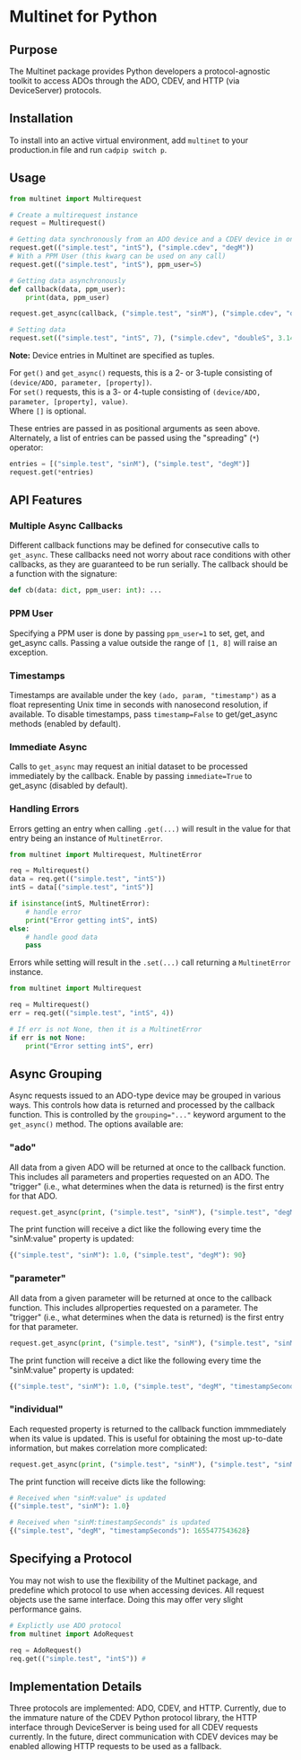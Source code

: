 # Multinet for Python

## Purpose

The Multinet package provides Python developers a protocol-agnostic toolkit to access ADOs through the ADO, CDEV, and HTTP (via DeviceServer) protocols.

## Installation

To install into an active virtual environment, add `multinet` to your production.in file and run `cadpip switch p`.

## Usage

```python
from multinet import Multirequest

# Create a multirequest instance
request = Multirequest()

# Getting data synchronously from an ADO device and a CDEV device in one call
request.get(("simple.test", "intS"), ("simple.cdev", "degM"))
# With a PPM User (this kwarg can be used on any call)
request.get(("simple.test", "intS"), ppm_user=5)

# Getting data asynchronously
def callback(data, ppm_user):
    print(data, ppm_user)

request.get_async(callback, ("simple.test", "sinM"), ("simple.cdev", "degM"))

# Setting data
request.set(("simple.test", "intS", 7), ("simple.cdev", "doubleS", 3.14))
```

**Note:** Device entries in Multinet are specified as tuples.  

For `get()` and `get_async()` requests, this is a 2- or 3-tuple consisting of `(device/ADO, parameter, [property])`.  
For `set()` requests, this is a 3- or 4-tuple consisting of `(device/ADO, parameter, [property], value)`.  
Where `[]` is optional.

These entries are passed in as positional arguments as seen above. Alternately, a list of entries can be passed using the "spreading" (`*`) operator:

``` python
entries = [("simple.test", "sinM"), ("simple.test", "degM")]
request.get(*entries)
```

## API Features

### Multiple Async Callbacks

Different callback functions may be defined for consecutive calls to `get_async`. These callbacks need not worry about race conditions with other callbacks, as they are guaranteed to be run serially. The callback should be a function with the signature:

```python
def cb(data: dict, ppm_user: int): ...
```

### PPM User

Specifying a PPM user is done by passing `ppm_user=1` to set, get, and get_async calls. Passing a value outside the range of `[1, 8]` will raise an exception.

### Timestamps

Timestamps are available under the key `(ado, param, "timestamp")` as a float representing Unix time in seconds with nanosecond resolution, if available. To disable timestamps, pass `timestamp=False` to get/get_async methods (enabled by default).

### Immediate Async

Calls to `get_async` may request an initial dataset to be processed immediately by the callback. Enable by passing `immediate=True` to get_async (disabled by default).

### Handling Errors

Errors getting an entry when calling `.get(...)` will result in the value for that entry being an instance of `MultinetError`.

```python
from multinet import Multirequest, MultinetError

req = Multirequest()
data = req.get(("simple.test", "intS"))
intS = data[("simple.test", "intS")]

if isinstance(intS, MultinetError):
    # handle error
    print("Error getting intS", intS)
else:
    # handle good data
    pass
```

Errors while setting will result in the `.set(...)` call returning a `MultinetError` instance.

```python
from multinet import Multirequest

req = Multirequest()
err = req.get(("simple.test", "intS", 4))

# If err is not None, then it is a MultinetError
if err is not None:
    print("Error setting intS", err)
```

## Async Grouping
Async requests issued to an ADO-type device may be grouped in various ways. This controls how data is returned and processed by the callback function. This is controlled by the `grouping="..."` keyword argument to the `get_async()` method. The options available are:

### "ado"
All data from a given ADO will be returned at once to the callback function. This includes all parameters and properties requested on an ADO. The "trigger" (i.e., what determines when the data is returned) is the first entry for that ADO.
``` python
request.get_async(print, ("simple.test", "sinM"), ("simple.test", "degM"), grouping="ado")
```
The print function will receive a dict like the following every time the "sinM:value" property is updated:
``` python
{("simple.test", "sinM"): 1.0, ("simple.test", "degM"): 90}
```

### "parameter"
All data from a given parameter will be returned at once to the callback function. This includes allproperties requested on a parameter. The "trigger" (i.e., what determines when the data is returned) is the first entry for that parameter.
``` python
request.get_async(print, ("simple.test", "sinM"), ("simple.test", "sinM", "timestampSeconds"), grouping="parameter")
```
The print function will receive a dict like the following every time the "sinM:value" property is updated:
``` python
{("simple.test", "sinM"): 1.0, ("simple.test", "degM", "timestampSeconds"): 1655477543628}
```

### "individual"
Each requested property is returned to the callback function immmediately when its value is updated. This is useful for obtaining the most up-to-date information, but makes correlation more complicated:
``` python
request.get_async(print, ("simple.test", "sinM"), ("simple.test", "sinM", "timestampSeconds"), grouping="parameter")
```
The print function will receive dicts like the following:
``` python
# Received when "sinM:value" is updated
{("simple.test", "sinM"): 1.0} 

# Received when "sinM:timestampSeconds" is updated
{("simple.test", "degM", "timestampSeconds"): 1655477543628} 
```

## Specifying a Protocol

You may not wish to use the flexibility of the Multinet package, and predefine which protocol to use when accessing devices. All request objects use the same interface. Doing this may offer very slight performance gains.

```python
# Explictly use ADO protocol
from multinet import AdoRequest

req = AdoRequest()
req.get(("simple.test", "intS")) #
```

## Implementation Details

Three protocols are implemented: ADO, CDEV, and HTTP. Currently, due to the immature nature of the CDEV Python protocol library, the HTTP interface through DeviceServer is being used for all CDEV requests currently. In the future, direct communication with CDEV devices may be enabled allowing HTTP requests to be used as a fallback.
